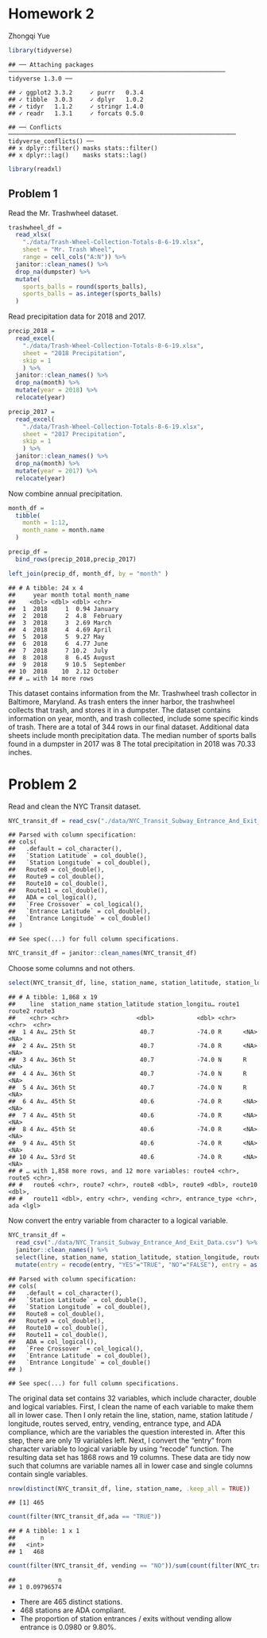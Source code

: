 Homework 2
================
Zhongqi Yue

``` r
library(tidyverse)
```

    ## ── Attaching packages ───────────────────────────────────────────────────────────── tidyverse 1.3.0 ──

    ## ✓ ggplot2 3.3.2     ✓ purrr   0.3.4
    ## ✓ tibble  3.0.3     ✓ dplyr   1.0.2
    ## ✓ tidyr   1.1.2     ✓ stringr 1.4.0
    ## ✓ readr   1.3.1     ✓ forcats 0.5.0

    ## ── Conflicts ──────────────────────────────────────────────────────────────── tidyverse_conflicts() ──
    ## x dplyr::filter() masks stats::filter()
    ## x dplyr::lag()    masks stats::lag()

``` r
library(readxl)
```

## Problem 1

Read the Mr. Trashwheel dataset.

``` r
trashwheel_df = 
  read_xlsx(
    "./data/Trash-Wheel-Collection-Totals-8-6-19.xlsx",
    sheet = "Mr. Trash Wheel",
    range = cell_cols("A:N")) %>% 
  janitor::clean_names() %>% 
  drop_na(dumpster) %>% 
  mutate(
    sports_balls = round(sports_balls),
    sports_balls = as.integer(sports_balls)
  )
```

Read precipitation data for 2018 and 2017.

``` r
precip_2018 =
  read_excel(
    "./data/Trash-Wheel-Collection-Totals-8-6-19.xlsx",
    sheet = "2018 Precipitation",
    skip = 1
    ) %>% 
  janitor::clean_names() %>% 
  drop_na(month) %>% 
  mutate(year = 2018) %>% 
  relocate(year)

precip_2017 =
  read_excel(
    "./data/Trash-Wheel-Collection-Totals-8-6-19.xlsx",
    sheet = "2017 Precipitation",
    skip = 1
    ) %>% 
  janitor::clean_names() %>% 
  drop_na(month) %>% 
  mutate(year = 2017) %>% 
  relocate(year)
```

Now combine annual precipitation.

``` r
month_df = 
  tibble(
    month = 1:12,
    month_name = month.name
  )

precip_df = 
  bind_rows(precip_2018,precip_2017) 

left_join(precip_df, month_df, by = "month" )
```

    ## # A tibble: 24 x 4
    ##     year month total month_name
    ##    <dbl> <dbl> <dbl> <chr>     
    ##  1  2018     1  0.94 January   
    ##  2  2018     2  4.8  February  
    ##  3  2018     3  2.69 March     
    ##  4  2018     4  4.69 April     
    ##  5  2018     5  9.27 May       
    ##  6  2018     6  4.77 June      
    ##  7  2018     7 10.2  July      
    ##  8  2018     8  6.45 August    
    ##  9  2018     9 10.5  September 
    ## 10  2018    10  2.12 October   
    ## # … with 14 more rows

This dataset contains information from the Mr. Trashwheel trash
collector in Baltimore, Maryland. As trash enters the inner harbor, the
trashwheel collects that trash, and stores it in a dumpster. The dataset
contains information on year, month, and trash collected, include some
specific kinds of trash. There are a total of 344 rows in our final
dataset. Additional data sheets include month precipitation data. The
median number of sports balls found in a dumpster in 2017 was 8 The
total precipitation in 2018 was 70.33 inches.

# Problem 2

Read and clean the NYC Transit dataset.

``` r
NYC_transit_df = read_csv("./data/NYC_Transit_Subway_Entrance_And_Exit_Data.csv")
```

    ## Parsed with column specification:
    ## cols(
    ##   .default = col_character(),
    ##   `Station Latitude` = col_double(),
    ##   `Station Longitude` = col_double(),
    ##   Route8 = col_double(),
    ##   Route9 = col_double(),
    ##   Route10 = col_double(),
    ##   Route11 = col_double(),
    ##   ADA = col_logical(),
    ##   `Free Crossover` = col_logical(),
    ##   `Entrance Latitude` = col_double(),
    ##   `Entrance Longitude` = col_double()
    ## )

    ## See spec(...) for full column specifications.

``` r
NYC_transit_df = janitor::clean_names(NYC_transit_df)
```

Choose some columns and not others.

``` r
select(NYC_transit_df, line, station_name, station_latitude, station_longitude, route1, route2, route3, route4, route5, route6, route7, route8, route9, route10, route11, entry, vending, entrance_type, ada)
```

    ## # A tibble: 1,868 x 19
    ##    line  station_name station_latitude station_longitu… route1 route2 route3
    ##    <chr> <chr>                   <dbl>            <dbl> <chr>  <chr>  <chr> 
    ##  1 4 Av… 25th St                  40.7            -74.0 R      <NA>   <NA>  
    ##  2 4 Av… 25th St                  40.7            -74.0 R      <NA>   <NA>  
    ##  3 4 Av… 36th St                  40.7            -74.0 N      R      <NA>  
    ##  4 4 Av… 36th St                  40.7            -74.0 N      R      <NA>  
    ##  5 4 Av… 36th St                  40.7            -74.0 N      R      <NA>  
    ##  6 4 Av… 45th St                  40.6            -74.0 R      <NA>   <NA>  
    ##  7 4 Av… 45th St                  40.6            -74.0 R      <NA>   <NA>  
    ##  8 4 Av… 45th St                  40.6            -74.0 R      <NA>   <NA>  
    ##  9 4 Av… 45th St                  40.6            -74.0 R      <NA>   <NA>  
    ## 10 4 Av… 53rd St                  40.6            -74.0 R      <NA>   <NA>  
    ## # … with 1,858 more rows, and 12 more variables: route4 <chr>, route5 <chr>,
    ## #   route6 <chr>, route7 <chr>, route8 <dbl>, route9 <dbl>, route10 <dbl>,
    ## #   route11 <dbl>, entry <chr>, vending <chr>, entrance_type <chr>, ada <lgl>

Now convert the entry variable from character to a logical variable.

``` r
NYC_transit_df = 
  read_csv("./data/NYC_Transit_Subway_Entrance_And_Exit_Data.csv") %>% 
  janitor::clean_names() %>% 
  select(line, station_name, station_latitude, station_longitude, route1, route2, route3, route4, route5, route6, route7, route8, route9, route10, route11, entry, vending, entrance_type, ada) %>% 
  mutate(entry = recode(entry, "YES"="TRUE", "NO"="FALSE"), entry = as.logical(entry))
```

    ## Parsed with column specification:
    ## cols(
    ##   .default = col_character(),
    ##   `Station Latitude` = col_double(),
    ##   `Station Longitude` = col_double(),
    ##   Route8 = col_double(),
    ##   Route9 = col_double(),
    ##   Route10 = col_double(),
    ##   Route11 = col_double(),
    ##   ADA = col_logical(),
    ##   `Free Crossover` = col_logical(),
    ##   `Entrance Latitude` = col_double(),
    ##   `Entrance Longitude` = col_double()
    ## )

    ## See spec(...) for full column specifications.

The original data set contains 32 variables, which include character,
double and logical variables. First, I clean the name of each variable
to make them all in lower case. Then I only retain the line, station,
name, station latitude / longitude, routes served, entry, vending,
entrance type, and ADA compliance, which are the variables the question
interested in. After this step, there are only 19 variables left. Next,
I convert the “entry” from character variable to logical variable by
using “recode” function. The resulting data set has 1868 rows and 19
columns. These data are tidy now such that columns are variable names
all in lower case and single columns contain single variables.

``` r
nrow(distinct(NYC_transit_df, line, station_name, .keep_all = TRUE))
```

    ## [1] 465

``` r
count(filter(NYC_transit_df,ada == "TRUE"))
```

    ## # A tibble: 1 x 1
    ##       n
    ##   <int>
    ## 1   468

``` r
count(filter(NYC_transit_df, vending == "NO"))/sum(count(filter(NYC_transit_df, entry == "TRUE"))+count(filter(NYC_transit_df, entry == "FALSE")))
```

    ##            n
    ## 1 0.09796574

  - There are 465 distinct stations.
  - 468 stations are ADA compliant.
  - The proportion of station entrances / exits without vending allow
    entrance is 0.0980 or 9.80%.
